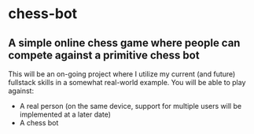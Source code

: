 # chess-bot

## A simple online chess game where people can compete against a primitive chess bot

This will be an on-going project where I utilize my current (and future) fullstack skills in a somewhat real-world example. You will be able to play against:

* A real person (on the same device, support for multiple users will be implemented at a later date)
* A chess bot